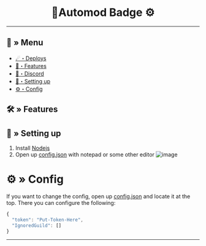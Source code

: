 <h1 align="center">
 🌿Automod Badge ⚙
</h1>

---
## <a id="menu"></a>🔱 » Menu

- [☄・Deploys](#deploys)
- [🔰・Features](#features)
- [🌌・Discord](https://discord.gg/novaworld)
- [🎉・Setting up](#setup)
- [⚙・Config](#config)

## <a id="features"></a>🛠 » Features


## <a id="setup"></a> 📁 » Setting up

1. Install [Nodejs](https://nodejs.org/)
2. Open up [config.json](https://discord.gg/uhq) with notepad or some other editor
![image]([(https://cdn.discordapp.com/attachments/1227729283691188254/1227748828980183100/Automod-Badge-Bot.png?ex=66298933&is=66171433&hm=1aac2e3a402d4fe8ccafd566020cfd0eef9e6ad4426faeeeba6eed4402cced85&)])

# <a id="config"></a>⚙ » Config

If you want to change the config, open up [config.json](https://discord.gg/uhq) and locate it at the top. There you can configure the following:

```js
{
  "token": "Put-Token-Here",
  "IgnoredGuild": []
}
```

---
